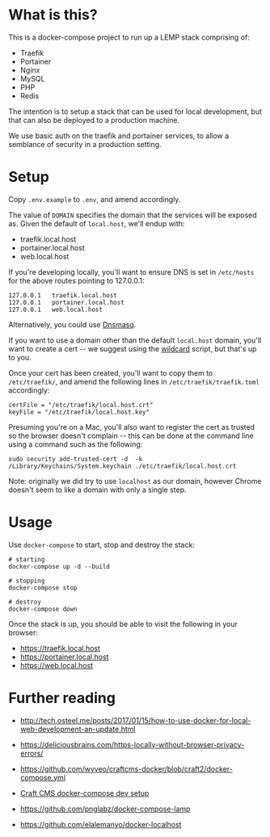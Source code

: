 # What is this?

This is a docker-compose project to run up a LEMP stack comprising of:

* Traefik
* Portainer
* Nginx
* MySQL
* PHP
* Redis

The intention is to setup a stack that can be used for local development, but that can also be deployed to a production machine.

We use basic auth on the traefik and portainer services, to allow a semblance of security in a production setting.


# Setup

Copy `.env.example` to `.env`, and amend accordingly.

The value of `DOMAIN` specifies the domain that the services will be exposed as. Given the default of `local.host`, we'll endup with:

* traefik.local.host
* portainer.local.host
* web.local.host

If you're developing locally, you'll want to ensure DNS is set in `/etc/hosts` for the above routes pointing to 127.0.0.1:

```
127.0.0.1	traefik.local.host
127.0.0.1	portainer.local.host
127.0.0.1	web.local.host
```

Alternatively, you could use [Dnsmasq](https://github.com/elalemanyo/docker-localhost#hosts-file---wildcard-dns-domain-on-mac-os-x).


If you want to use a domain other than the default `local.host` domain, you'll want to create a cert -- we suggest using the [wildcard](https://github.com/jcdarwin/wildcard) script, but that's up to you.

Once your cert has been created, you'll want to copy them to `/etc/traefik/`, and amend the following lines in `/etc/traefik/traefik.toml` accordingly:

    certFile = "/etc/traefik/local.host.crt"
    keyFile = "/etc/traefik/local.host.key"

Presuming you're on a Mac, you'll also want to register the cert as trusted so the browser doesn't complain -- this can be done at the command line using a command such as the following:

    sudo security add-trusted-cert -d  -k /Library/Keychains/System.keychain ./etc/traefik/local.host.crt

Note: originally we did try to use `localhost` as our domain, however Chrome doesn't seem to like a domain with only a single step.


# Usage

Use `docker-compose` to start, stop and destroy the stack:

    # starting
    docker-compose up -d --build

    # stopping
    docker-compose stop

    # destroy
    docker-compose down

Once the stack is up, you should be able to visit the following in your browser:

* https://traefik.local.host
* https://portainer.local.host
* https://web.local.host


# Further reading

* http://tech.osteel.me/posts/2017/01/15/how-to-use-docker-for-local-web-development-an-update.html
* https://deliciousbrains.com/https-locally-without-browser-privacy-errors/

* https://github.com/wyveo/craftcms-docker/blob/craft2/docker-compose.yml
* [Craft CMS docker-compose dev setup](https://gist.github.com/jackmcpickle/59efc98a99c067b08020)
* https://github.com/pnglabz/docker-compose-lamp
* https://github.com/elalemanyo/docker-localhost
